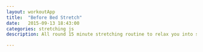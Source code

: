 ```yaml
---
layout: workoutApp
title:  "Before Bed Stretch"
date:   2015-09-13 18:43:00
categories: stretching js
description: All round 15 minute stretching routine to relax you into sleeping.

---
```


<script type="text/javascript">
    function get_exercises(){
        var elibrary = exerciseLibrary();
        var slibrary = stretchLibrary();
        var exercises = [];

        for(var i=0;i<2;i++){
            exercises.push({exercise: elibrary.trunkRotations, time: 20, reps: 0});
            exercises.push({exercise: slibrary.headCircles, time: 20, reps: 0});
            exercises.push({exercise: elibrary.armCircles, time: 20, reps: 0});
        }
        exercises.push({exercise: slibrary.leftAndRightHeadStretch, time: 20, reps: 0});
        exercises.push({exercise: slibrary.leftAndRightHeadStretch, time: 20, reps: 0});
                         
        //Standing legs
        exercises.push({exercise: slibrary.leftShortCalfStretch, time: 30, reps: 0});
        exercises.push({exercise: slibrary.rightShortCalfStretch, time: 30, reps: 0});
        exercises.push({exercise: slibrary.leftLongCalfStretch, time: 30, reps: 0});
        exercises.push({exercise: slibrary.rightLongCalfStretch, time: 30, reps: 0});

        //Standing arms
        exercises.push({exercise: slibrary.leftShoulderStretch, time: 30, reps: 0});
        exercises.push({exercise: slibrary.rightShoulderStretch, time: 30, reps: 0});
        exercises.push({exercise: slibrary.leftTricepStretch, time: 30, reps: 0});
        exercises.push({exercise: slibrary.rightTricepStretch, time: 30, reps: 0});

        //Leaning legs
        exercises.push({exercise: slibrary.standingToeTouchesStretch,  time: 30, reps: 0});
        exercises.push({exercise: slibrary.boxSplits, time: 30, reps: 0});
        exercises.push({exercise: slibrary.leftStandingHipFlexors, time: 30, reps: 0});
        exercises.push({exercise: slibrary.rightStandingHipFlexors, time: 30, reps: 0});
        exercises.push({exercise: slibrary.rackArmStretch, time: 30, reps: 0});

        //Sitting legs and back
        exercises.push({exercise: slibrary.catStretch, time: 30, reps: 0});
        exercises.push({exercise: slibrary.leftSittingTwist, time: 30, reps: 0});
        exercises.push({exercise: slibrary.rightSittingTwist, time: 30, reps: 0});
        exercises.push({exercise: slibrary.butterflyStretch, time: 50, reps: 0});

        //Laying legs and back
        exercises.push({exercise: slibrary.leftLayingKneeToChest, time: 30, reps: 0});
        exercises.push({exercise: slibrary.rightLayingKneeToChest, time: 30, reps: 0});
        exercises.push({exercise: slibrary.leftLayingQuadStretch, time: 30, reps: 0});
        exercises.push({exercise: slibrary.rightLayingQuadStretch, time: 30, reps: 0});
        exercises.push({exercise: slibrary.leftLayingTwist, time: 30, reps: 0});
        exercises.push({exercise: slibrary.rightLayingTwist, time: 30, reps: 0});


        return exercises;
    }
</script>
